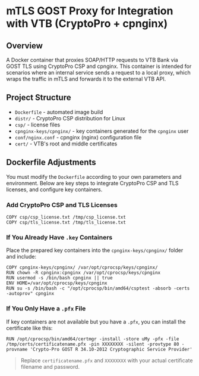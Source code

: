 # mTLS GOST Proxy for Integration with VTB (CryptoPro + cpnginx)

## Overview

A Docker container that proxies SOAP/HTTP requests to VTB Bank via GOST TLS using CryptoPro CSP and cpnginx.
This container is intended for scenarios where an internal service sends a request to a local proxy, which wraps the traffic in mTLS and forwards it to the external VTB API.

## Project Structure

- ```Dockerfile``` - automated image build
- ```distr/``` - CryptoPro CSP distribution for Linux
- ```csp/``` - license files
- ```cpnginx-keys/cpnginx/``` - key containers generated for the ```cpnginx``` user
- ```conf/nginx.conf``` - cpnginx (nginx) configuration file
- ```cert/``` - VTB's root and middle certificates

## Dockerfile Adjustments

You must modify the ```Dockerfile``` according to your own parameters and environment.
Below are key steps to integrate CryptoPro CSP and TLS licenses, and configure key containers.

### Add CryptoPro CSP and TLS Licenses
```
COPY csp/csp_license.txt /tmp/csp_license.txt
COPY csp/tls_license.txt /tmp/tls_license.txt
```

### If You Already Have ```.key``` Containers

Place the prepared key containers into the ```cpnginx-keys/cpnginx/``` folder and include:

```
COPY cpnginx-keys/cpnginx/ /var/opt/cprocsp/keys/cpnginx/
RUN chown -R cpnginx:cpnginx /var/opt/cprocsp/keys/cpnginx
RUN usermod -s /bin/bash cpnginx || true
ENV HOME=/var/opt/cprocsp/keys/cpnginx
RUN su -s /bin/bash -c "/opt/cprocsp/bin/amd64/csptest -absorb -certs -autoprov" cpnginx

```

### If You Only Have a ```.pfx``` File
If key containers are not available but you have a ```.pfx```, you can install the certificate like this:

```
RUN /opt/cprocsp/bin/amd64/certmgr -install -store uMy -pfx -file /tmp/certs/certificatename.pfx -pin XXXXXXXX -silent -provtype 80 -provname 'Crypto-Pro GOST R 34.10-2012 Cryptographic Service Provider'
```
> Replace ```certificatename.pfx``` and ```XXXXXXXX``` with your actual certificate filename and password.
